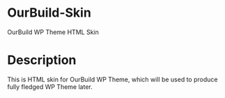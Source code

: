 # OurBuild-Skin
OurBuild WP Theme HTML Skin

# Description
This is HTML skin for OurBuild WP Theme, which will be used to produce fully fledged WP Theme later.
